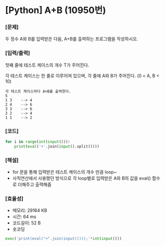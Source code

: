 # [Python] A+B (10950번)

### [문제]

두 정수 A와 B를 입력받은 다음, A+B를 출력하는 프로그램을 작성하시오.

### [입력/출력]

첫째 줄에 테스트 케이스의 개수 T가 주어진다.

각 테스트 케이스는 한 줄로 이루어져 있으며, 각 줄에 A와 B가 주어진다. (0 < A, B < 10)

```
각 테스트 케이스마다 A+B를 출력한다.
5
1 3    --> 4
2 4    --> 6
3 3    --> 6
2 2    --> 4
1 1    --> 2
```

### [코드]

```python
for i in range(int(input())):
    print(eval('+'.join(input().split())))
```

### [해설]

- for 문을 통해 입력받은 테스트 케이스의 개수 만큼 loop~
- 사칙연산에서 사용했던 방식으로 각 loop별로 입력받은 A와 B의 값을 eval() 함수로 더해주고 출력해줌

### [효율성]

- 메모리: 29164 KB
- 시간: 64 ms
- 코드길이: 52 B
- 숏코딩

```python
exec('print(eval("+".join(input())));'*int(input()))
```